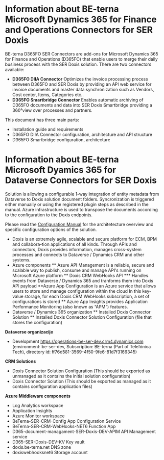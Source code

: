# Information about BE-terna Microsoft Dynamics 365 for Finance and Operations Connectors for SER Doxis
BE-terna D365FO SER Connectors are add-ons for Microsoft Dynamics 365 for Finance and Operations (D365FO) that enable users to merge their daily business process with the SER Doxis solution. There are two connectors available:
* **D365FO DIIA Connector**
Optimizes the invoice processing process between D365FO and SER Doxis by providing an API web service for invoice documents and master data synchronization such as Vendors, Cost center, Items, Categories etc..
* **D365FO Smartbridge Connector**
Enables automatic archiving of D365FO documents and data into SER Doxis Smartbridge providing a 360°view over processes and partners.

This document has three main parts:
* Installation guide and requirements
* D365FO DIIA Connector configuration, architecture and API structure 
* D365FO Smartbridge configuration, architecture

# Information about BE-terna Microsoft Dyamics 365 for Dataverse Connectors for SER Doxis
Solution is allowing a configurable 1-way integration of entity metadata from Dataverse to Doxis solution document folders. Syncronization is triggered either manually or using the registered plugin steps as described in the manual. Azure infrastructure is used to transpose the documents according to the configuration to the Doxis endpoints.

Please read the [Configuration Manual](https://dev.azure.com/BE-terna-SER/SER-Doxis/_git/SER-Doxis-Dataverse?path=/ConfigurationManual.docx) for the architetecture overview and specific configuration options of the solution.

* Doxis is an extremely agile, scalable and secure platform for ECM, BPM and collabora-tion applications of all kinds. Through APIs and connectors, Doxis provides information, manages cross-system processes and connects to Dataverse / Dynamics CRM and other systems.
* Azure components
** Azure API Management is a reliable, secure and scalable way to publish, consume and manage API's running on Microsoft Azure platform
** Doxis CRM WebHooks API
*** Handles events from Dataverse / Dynamics 365 and tranforms them into Doxis API payload
**Azure App Configuration is an Azure service that allows users to store and manage configuration within the cloud 
	In this key-value storage, for each Doxis CRM WebHooks subscription, a set of configurations is stored
** Azure App Insights provides Application Performance Monitoring (also known as “APM”) features.
* Dataverse / Dynamics 365 organization
** Installed Doxis Connector Solution
** Installed Doxis Connector Solution Configuration (file that stores the configuration)

**Dataverse organizacije** 

* Development
https://operations-be-ser-dev.crm4.dynamics.com (environment: be-ser-dev, Subscription: BE-terna (Part of Telefónica Tech), directory id: ff76d581-3569-4f50-9fe6-81d7f3166345)

**CRM Solutions**
* Doxis Connector Solution Configuration (This should be exported as unmanaged as it contains the initial solution configuration)
* Doxis Connector Solution (This should be exported as managed as it contains configuration application files)

**Azure Middleware components**
* Log Analytics workspace
* Application Insights
* Azure Monitor workspace
* BeTerna-SER-CRM-Config	App Configuration Service
* BeTerna-SER-CRM-WebHooks-NET6	Function App
* D365-document-managament-SER-Doxis-DEV-APIM	API Management service
* D365-SER-Doxis-DEV-KV	Key vault
* doxis.be-terna.net	DNS zone
* doxiswebhooksnet6	Storage account